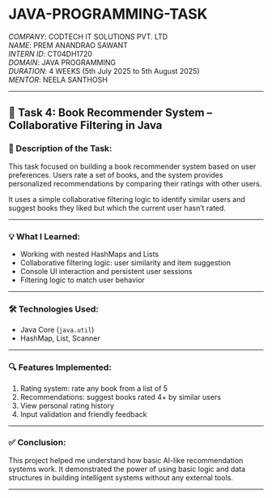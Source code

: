 # JAVA-PROGRAMMING-TASK

*COMPANY*: CODTECH IT SOLUTIONS PVT. LTD  
*NAME*: PREM ANANDRAO SAWANT  
*INTERN ID*: CT04DH1720  
*DOMAIN*: JAVA PROGRAMMING  
*DURATION*: 4 WEEKS (5th July 2025 to 5th August 2025)  
*MENTOR*: NEELA SANTHOSH

---

## 📌 Task 4: Book Recommender System – Collaborative Filtering in Java

### 📝 Description of the Task:

This task focused on building a book recommender system based on user preferences. Users rate a set of books, and the system provides personalized recommendations by comparing their ratings with other users.

It uses a simple collaborative filtering logic to identify similar users and suggest books they liked but which the current user hasn’t rated.

---

### 💡 What I Learned:

- Working with nested HashMaps and Lists
- Collaborative filtering logic: user similarity and item suggestion
- Console UI interaction and persistent user sessions
- Filtering logic to match user behavior

---

### 🛠 Technologies Used:

- Java Core (`java.util`)
- HashMap, List, Scanner

---

### 🔍 Features Implemented:

1. Rating system: rate any book from a list of 5
2. Recommendations: suggest books rated 4+ by similar users
3. View personal rating history
4. Input validation and friendly feedback

---

### ✅ Conclusion:

This project helped me understand how basic AI-like recommendation systems work. It demonstrated the power of using basic logic and data structures in building intelligent systems without any external tools.

---
